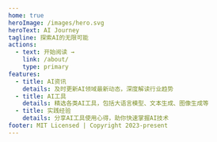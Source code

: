 ```yaml
---
home: true
heroImage: /images/hero.svg
heroText: AI Journey
tagline: 探索AI的无限可能
actions:
  - text: 开始阅读 →
    link: /about/
    type: primary
features:
  - title: AI资讯
    details: 及时更新AI领域最新动态，深度解读行业趋势
  - title: AI工具
    details: 精选各类AI工具，包括大语言模型、文本生成、图像生成等
  - title: 实践经验
    details: 分享AI工具使用心得，助你快速掌握AI技术
footer: MIT Licensed | Copyright 2023-present
---
```

